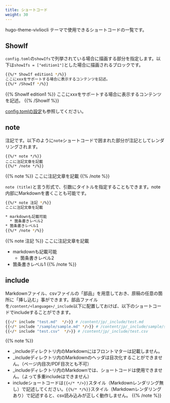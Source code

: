 ```yaml
---
title: ショートコード
weight: 30
---
```


hugo-theme-vivliocli テーマで使用できるショートコードの一覧です。

## ShowIf

`config.toml`の`showIfs`で列挙されている場合に描画する部分を指定します。以下は`showIfs = ["edition1"]`とした場合に描画されるブロックです。

```bash
{{%/* ShowIf edition1 */%}}
ここにxxxをサポートする場合に表示するコンテンツを記述。
{{%/* /ShowIf */%}}
```

{{% ShowIf edition1 %}}
ここにxxxをサポートする場合に表示するコンテンツを記述。
{{% /ShowIf %}}

[config.tomlの設定](./config.html#showIfs)も参照してください。

## note

注記です。以下のように`note`ショートコードで囲まれた部分が注記としてレンダリングされます。

```
{{%/* note */%}}
ここに注記文章を記載
{{%/* /note */%}}
```
{{% note %}}
ここに注記文章を記載
{{% /note %}}

`note (title)`と言う形式で、引数にタイトルを指定することもできます。note内部にMarkdownを書くことも可能です。

```bash
{{%/* note 注記 */%}}
ここに注記文章を記載

* markdownも記載可能
  * 箇条書きレベル2
* 箇条書きレベル1
{{%/* /note */%}}
```



{{% note 注記 %}}
ここに注記文章を記載

* markdownも記載可能
  * 箇条書きレベル2
* 箇条書きレベル1
{{% /note %}}

## include

Markdownファイル、csvファイルの「部品」を用意しておき、原稿の任意の箇所に「挿し込む」事ができます。部品ファイルを`/content/<language>/_include`以下に配置しておけば、以下のショートコードでincludeすることができます。

```bash
{{</* include "test.md"  */>}} # /content/jp/_include/test.md
{{</* include "/sample/sample.md" */>}} # /content/jp/_include/sample/sample.md
{{</* include "test.csv"  */>}} # /content/jp/_include/test.csv
```

{{% note %}}
* _includeディレクトリ内のMarkdownにはフロントマターは記載しません。
* _includeディレクトリ内のMarkdownのヘッダは目次化することができません。（ページ内目次/PDF目次とも不可）
* _includeディレクトリ内のMarkdownでは、ショートコードは使用できません。（よって多重includeはできません）
* includeショートコードは`{{</* */>}}`スタイル（Markdownレンダリング無し）で記述してください。`{{%/* */%}}`スタイル（Markdownレンダリングあり）で記述すると、csv読み込みが正しく動作しません。
{{% /note %}}